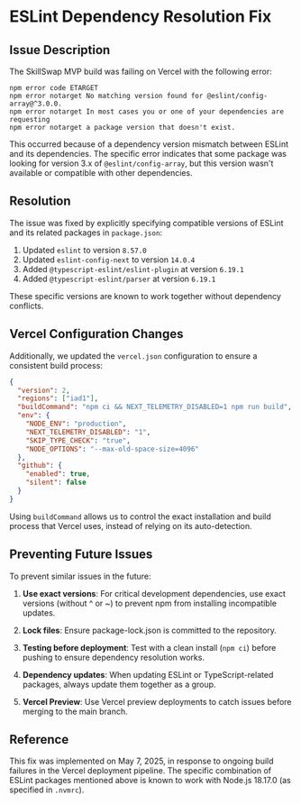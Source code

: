 # ESLint Dependency Resolution Fix

## Issue Description

The SkillSwap MVP build was failing on Vercel with the following error:

```
npm error code ETARGET
npm error notarget No matching version found for @eslint/config-array@^3.0.0.
npm error notarget In most cases you or one of your dependencies are requesting
npm error notarget a package version that doesn't exist.
```

This occurred because of a dependency version mismatch between ESLint and its dependencies. The specific error indicates that some package was looking for version 3.x of `@eslint/config-array`, but this version wasn't available or compatible with other dependencies.

## Resolution

The issue was fixed by explicitly specifying compatible versions of ESLint and its related packages in `package.json`:

1. Updated `eslint` to version `8.57.0`
2. Updated `eslint-config-next` to version `14.0.4`
3. Added `@typescript-eslint/eslint-plugin` at version `6.19.1`
4. Added `@typescript-eslint/parser` at version `6.19.1`

These specific versions are known to work together without dependency conflicts.

## Vercel Configuration Changes

Additionally, we updated the `vercel.json` configuration to ensure a consistent build process:

```json
{
  "version": 2,
  "regions": ["iad1"],
  "buildCommand": "npm ci && NEXT_TELEMETRY_DISABLED=1 npm run build",
  "env": {
    "NODE_ENV": "production",
    "NEXT_TELEMETRY_DISABLED": "1",
    "SKIP_TYPE_CHECK": "true",
    "NODE_OPTIONS": "--max-old-space-size=4096"
  },
  "github": {
    "enabled": true,
    "silent": false
  }
}
```

Using `buildCommand` allows us to control the exact installation and build process that Vercel uses, instead of relying on its auto-detection.

## Preventing Future Issues

To prevent similar issues in the future:

1. **Use exact versions**: For critical development dependencies, use exact versions (without ^ or ~) to prevent npm from installing incompatible updates.

2. **Lock files**: Ensure package-lock.json is committed to the repository.

3. **Testing before deployment**: Test with a clean install (`npm ci`) before pushing to ensure dependency resolution works.

4. **Dependency updates**: When updating ESLint or TypeScript-related packages, always update them together as a group.

5. **Vercel Preview**: Use Vercel preview deployments to catch issues before merging to the main branch.

## Reference

This fix was implemented on May 7, 2025, in response to ongoing build failures in the Vercel deployment pipeline. The specific combination of ESLint packages mentioned above is known to work with Node.js 18.17.0 (as specified in `.nvmrc`).
